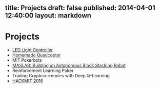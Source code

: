 title: Projects
draft: false
published: 2014-04-01 12:40:00
layout: markdown
---
 
# Projects

- [LED Light Controller](https://milokhl.wordpress.com/making-iphone-controlled-led-strip-lighting-with-arduino-bluetooth-and-swift/)
- [Homemade Quadcopter](https://milokhl.wordpress.com/450mm-aerial-photography-quadcopter/)
- MIT Pokerbots
- [MASLAB: Building an Autonomous Block Stacking Robot](/pages/maslab-2017)
- Reinforcement Learning Poker
- Trading Cryptocurrencies with Deep Q-Learning
- [HACKMIT 2016](https://devpost.com/software/tourdemarsvr)